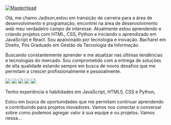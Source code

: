 [![MasterHead](https://media.licdn.com/dms/image/C4D12AQHRqCDojBxr6g/article-cover_image-shrink_720_1280/0/1632861186826?e=2147483647&v=beta&t=EkBxDKyOf6e6vaeSE_a0jtKjLAUp-gQZXWpwXh1S0YI)](https://github.com/jadison81)

Olá, me chamo Jadison,estou em transição de carreira para a área de desenvolvimento e programação, encontrei na área de desenvolvimento web meu verdadeiro campo de interesse. Atualmente estou aprendendo e criando projetos com HTML, CSS, Python e iniciando o aprendizado em JavaScript e React. Sou apaixonado por tecnologia e inovação. Bacharel em Direito, Pós Graduado em Gestão da Tecnologia da Informação.

Buscando constantemente aprender e me atualizar nas últimas tendências e tecnologias do mercado. Sou comprometido com a entrega de soluções de alta qualidade estando sempre em busca de novos desafios que me permitam a crescer profissionalmente e pessoalmente.

<img align itens="center" src="https://img.shields.io/badge/HTML5-E34F26?style=for-the-badge&logo=html5&logoColor=white"> <img src="https://img.shields.io/badge/CSS3-1572B6?style=for-the-badge&logo=css3&logoColor=white"> <img src="https://img.shields.io/badge/JavaScript-323330?style=for-the-badge&logo=javascript&logoColor=F7DF1E"> <img src="https://img.shields.io/badge/Python-14354C?style=for-the-badge&logo=python&logoColor=white"> <img src="https://img.shields.io/badge/React-20232A?style=for-the-badge&logo=react&logoColor=61DAFB">

Tenho experiência e habilidades em JavaScript, HTML5, CSS e Python, 


Estou em busca de oportunidades que me permitam continuar aprendendo e contribuindo para projetos inovadores. Vamos nos conectar e conversar sobre como podemos agregar valor à sua equipe e ou projetos. Vamos nessa...

